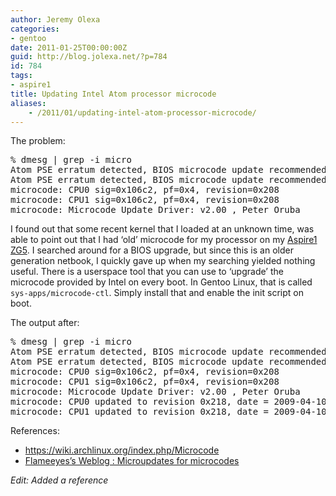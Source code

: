 ```yaml
---
author: Jeremy Olexa
categories:
- gentoo
date: 2011-01-25T00:00:00Z
guid: http://blog.jolexa.net/?p=784
id: 784
tags:
- aspire1
title: Updating Intel Atom processor microcode
aliases:
    - /2011/01/updating-intel-atom-processor-microcode/
---
```


The problem:

<pre>% dmesg | grep -i micro
Atom PSE erratum detected, BIOS microcode update recommended
Atom PSE erratum detected, BIOS microcode update recommended
microcode: CPU0 sig=0x106c2, pf=0x4, revision=0x208
microcode: CPU1 sig=0x106c2, pf=0x4, revision=0x208
microcode: Microcode Update Driver: v2.00 , Peter Oruba</pre>

I found out that some recent kernel that I loaded at an unknown time, was able to point out that I had &#8216;old&#8217; microcode for my processor on my [Aspire1 ZG5][1]. I searched around for a BIOS upgrade, but since this is an older generation netbook, I quickly gave up when my searching yielded nothing useful. There is a userspace tool that you can use to &#8216;upgrade&#8217; the microcode provided by Intel on every boot. In Gentoo Linux, that is called `sys-apps/microcode-ctl`. Simply install that and enable the init script on boot.

The output after:

<pre>% dmesg | grep -i micro
Atom PSE erratum detected, BIOS microcode update recommended
Atom PSE erratum detected, BIOS microcode update recommended
microcode: CPU0 sig=0x106c2, pf=0x4, revision=0x208
microcode: CPU1 sig=0x106c2, pf=0x4, revision=0x208
microcode: Microcode Update Driver: v2.00 , Peter Oruba
microcode: CPU0 updated to revision 0x218, date = 2009-04-10
microcode: CPU1 updated to revision 0x218, date = 2009-04-10</pre>

References:

  * <https://wiki.archlinux.org/index.php/Microcode>
  * [Flameeyes&#8217;s Weblog : Microupdates for microcodes][2]

*Edit: Added a reference*

 [1]: http://blog.jolexa.net/tag/aspire1/
 [2]: http://blog.flameeyes.eu/2011/01/17/microupdates-for-microcodes